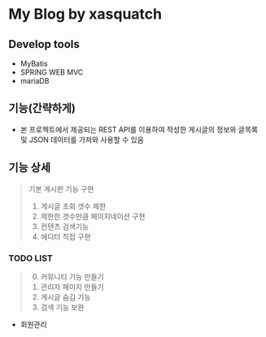 # My Blog by xasquatch

## Develop tools
- MyBatis
- SPRING WEB MVC
- mariaDB

## 기능(간략하게)
- 본 프로젝트에서 제공되는 REST API를 이용하여 
 작성한 게시글의 정보와 글목록 및 JSON 데이터를 가져와 사용할 수 있음
  
## 기능 상세
> 기본 게시판 기능 구현<BR>
> 1. 게시글 조회 갯수 제한<BR>
> 2. 제한한 갯수만큼 페이지네이션 구현<BR>
> 3. 컨텐츠 검색기능<BR>
> 4. 에디터 직접 구현<BR>




### TODO LIST
> 0. 커뮤니티 기능 만들기
> 0. 관리자 페이지 만들기
> 0. 게시글 숨김 기능
> 0. 검색 기능 보완
- 회원관리